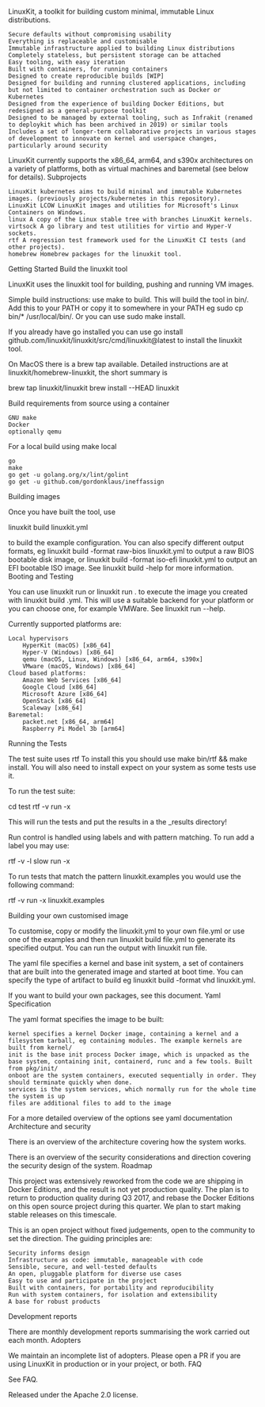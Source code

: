 LinuxKit, a toolkit for building custom minimal, immutable Linux distributions.

    Secure defaults without compromising usability
    Everything is replaceable and customisable
    Immutable infrastructure applied to building Linux distributions
    Completely stateless, but persistent storage can be attached
    Easy tooling, with easy iteration
    Built with containers, for running containers
    Designed to create reproducible builds [WIP]
    Designed for building and running clustered applications, including but not limited to container orchestration such as Docker or Kubernetes
    Designed from the experience of building Docker Editions, but redesigned as a general-purpose toolkit
    Designed to be managed by external tooling, such as Infrakit (renamed to deploykit which has been archived in 2019) or similar tools
    Includes a set of longer-term collaborative projects in various stages of development to innovate on kernel and userspace changes, particularly around security

LinuxKit currently supports the x86_64, arm64, and s390x architectures on a variety of platforms, both as virtual machines and baremetal (see below for details).
Subprojects

    LinuxKit kubernetes aims to build minimal and immutable Kubernetes images. (previously projects/kubernetes in this repository).
    LinuxKit LCOW LinuxKit images and utilities for Microsoft's Linux Containers on Windows.
    linux A copy of the Linux stable tree with branches LinuxKit kernels.
    virtsock A go library and test utilities for virtio and Hyper-V sockets.
    rtf A regression test framework used for the LinuxKit CI tests (and other projects).
    homebrew Homebrew packages for the linuxkit tool.

Getting Started
Build the linuxkit tool

LinuxKit uses the linuxkit tool for building, pushing and running VM images.

Simple build instructions: use make to build. This will build the tool in bin/. Add this to your PATH or copy it to somewhere in your PATH eg sudo cp bin/* /usr/local/bin/. Or you can use sudo make install.

If you already have go installed you can use go install github.com/linuxkit/linuxkit/src/cmd/linuxkit@latest to install the linuxkit tool.

On MacOS there is a brew tap available. Detailed instructions are at linuxkit/homebrew-linuxkit, the short summary is

brew tap linuxkit/linuxkit
brew install --HEAD linuxkit

Build requirements from source using a container

    GNU make
    Docker
    optionally qemu

For a local build using make local

    go
    make
    go get -u golang.org/x/lint/golint
    go get -u github.com/gordonklaus/ineffassign

Building images

Once you have built the tool, use

linuxkit build linuxkit.yml

to build the example configuration. You can also specify different output formats, eg linuxkit build -format raw-bios linuxkit.yml to output a raw BIOS bootable disk image, or linuxkit build -format iso-efi linuxkit.yml to output an EFI bootable ISO image. See linuxkit build -help for more information.
Booting and Testing

You can use linuxkit run <name> or linuxkit run <name>.<format> to execute the image you created with linuxkit build <name>.yml. This will use a suitable backend for your platform or you can choose one, for example VMWare. See linuxkit run --help.

Currently supported platforms are:

    Local hypervisors
        HyperKit (macOS) [x86_64]
        Hyper-V (Windows) [x86_64]
        qemu (macOS, Linux, Windows) [x86_64, arm64, s390x]
        VMware (macOS, Windows) [x86_64]
    Cloud based platforms:
        Amazon Web Services [x86_64]
        Google Cloud [x86_64]
        Microsoft Azure [x86_64]
        OpenStack [x86_64]
        Scaleway [x86_64]
    Baremetal:
        packet.net [x86_64, arm64]
        Raspberry Pi Model 3b [arm64]

Running the Tests

The test suite uses rtf To install this you should use make bin/rtf && make install. You will also need to install expect on your system as some tests use it.

To run the test suite:

cd test
rtf -v run -x

This will run the tests and put the results in a the _results directory!

Run control is handled using labels and with pattern matching. To run add a label you may use:

rtf -v -l slow run -x

To run tests that match the pattern linuxkit.examples you would use the following command:

rtf -v run -x linuxkit.examples

Building your own customised image

To customise, copy or modify the linuxkit.yml to your own file.yml or use one of the examples and then run linuxkit build file.yml to generate its specified output. You can run the output with linuxkit run file.

The yaml file specifies a kernel and base init system, a set of containers that are built into the generated image and started at boot time. You can specify the type of artifact to build eg linuxkit build -format vhd linuxkit.yml.

If you want to build your own packages, see this document.
Yaml Specification

The yaml format specifies the image to be built:

    kernel specifies a kernel Docker image, containing a kernel and a filesystem tarball, eg containing modules. The example kernels are built from kernel/
    init is the base init process Docker image, which is unpacked as the base system, containing init, containerd, runc and a few tools. Built from pkg/init/
    onboot are the system containers, executed sequentially in order. They should terminate quickly when done.
    services is the system services, which normally run for the whole time the system is up
    files are additional files to add to the image

For a more detailed overview of the options see yaml documentation
Architecture and security

There is an overview of the architecture covering how the system works.

There is an overview of the security considerations and direction covering the security design of the system.
Roadmap

This project was extensively reworked from the code we are shipping in Docker Editions, and the result is not yet production quality. The plan is to return to production quality during Q3 2017, and rebase the Docker Editions on this open source project during this quarter. We plan to start making stable releases on this timescale.

This is an open project without fixed judgements, open to the community to set the direction. The guiding principles are:

    Security informs design
    Infrastructure as code: immutable, manageable with code
    Sensible, secure, and well-tested defaults
    An open, pluggable platform for diverse use cases
    Easy to use and participate in the project
    Built with containers, for portability and reproducibility
    Run with system containers, for isolation and extensibility
    A base for robust products

Development reports

There are monthly development reports summarising the work carried out each month.
Adopters

We maintain an incomplete list of adopters. Please open a PR if you are using LinuxKit in production or in your project, or both.
FAQ

See FAQ.

Released under the Apache 2.0 license.